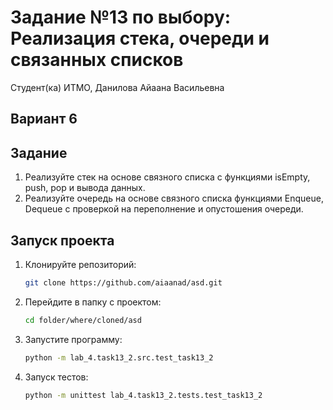 # Задание №13 по выбору:  Реализация стека, очереди и связанных списков

Студент(ка) ИТМО, Данилова Айаана Васильевна

## Вариант 6

## Задание 
1. Реализуйте стек на основе связного списка с функциями isEmpty, push, pop
и вывода данных.
2. Реализуйте очередь на основе связного списка функциями Enqueue, Dequeue
c проверкой на переполнение и опустошения очереди.



## Запуск проекта
1. Клонируйте репозиторий:
   ```bash
   git clone https://github.com/aiaanad/asd.git
   ```
2. Перейдите в папку с проектом:
   ```bash
   cd folder/where/cloned/asd
   ```
3. Запустите программу:
   ```bash
   python -m lab_4.task13_2.src.test_task13_2
   ```

4. Запуск тестов:
   ```bash
   python -m unittest lab_4.task13_2.tests.test_task13_2
   ```
